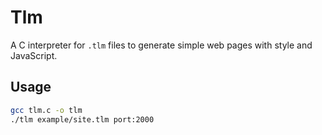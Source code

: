 # Tlm

A C interpreter for `.tlm` files to generate simple web pages with style and JavaScript.

## Usage

```bash
gcc tlm.c -o tlm
./tlm example/site.tlm port:2000
